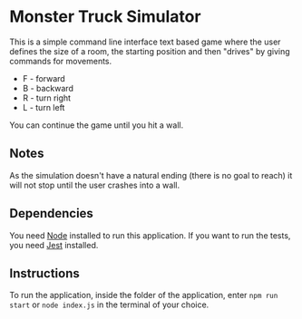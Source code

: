 # Monster Truck Simulator

This is a simple command line interface text based game where the user defines the size of a room, the starting position and then "drives" by giving commands for movements.

- F - forward
- B - backward
- R - turn right
- L - turn left

You can continue the game until you hit a wall.

## Notes

As the simulation doesn't have a natural ending (there is no goal to reach) it will not stop until the user crashes into a wall.

## Dependencies

You need [Node](https://nodejs.org/en/) installed to run this application.
If you want to run the tests, you need [Jest](https://jestjs.io/en/) installed.

## Instructions

To run the application, inside the folder of the application, enter `npm run start` or `node index.js` in the terminal of your choice.
